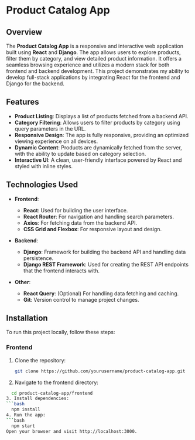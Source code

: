 # Product Catalog App

## Overview

The **Product Catalog App** is a responsive and interactive web application built using **React** and **Django**. The app allows users to explore products, filter them by category, and view detailed product information. It offers a seamless browsing experience and utilizes a modern stack for both frontend and backend development. This project demonstrates my ability to develop full-stack applications by integrating React for the frontend and Django for the backend.

## Features

- **Product Listing**: Displays a list of products fetched from a backend API.
- **Category Filtering**: Allows users to filter products by category using query parameters in the URL.
- **Responsive Design**: The app is fully responsive, providing an optimized viewing experience on all devices.
- **Dynamic Content**: Products are dynamically fetched from the server, with the ability to update based on category selection.
- **Interactive UI**: A clean, user-friendly interface powered by React and styled with inline styles.

## Technologies Used

- **Frontend**:
  - **React**: Used for building the user interface.
  - **React Router**: For navigation and handling search parameters.
  - **Axios**: For fetching data from the backend API.
  - **CSS Grid and Flexbox**: For responsive layout and design.
  
- **Backend**:
  - **Django**: Framework for building the backend API and handling data persistence.
  - **Django REST Framework**: Used for creating the REST API endpoints that the frontend interacts with.
  
- **Other**:
  - **React Query**: (Optional) For handling data fetching and caching.
  - **Git**: Version control to manage project changes.
  
## Installation

To run this project locally, follow these steps:

### Frontend

1. Clone the repository:
   ```bash
   git clone https://github.com/yourusername/product-catalog-app.git
2. Navigate to the frontend directory:
```bash
  cd product-catalog-app/frontend
3. Install dependencies:
```bash
  npm install
4. Run the app:
```bash
  npm start
Open your browser and visit http://localhost:3000.
